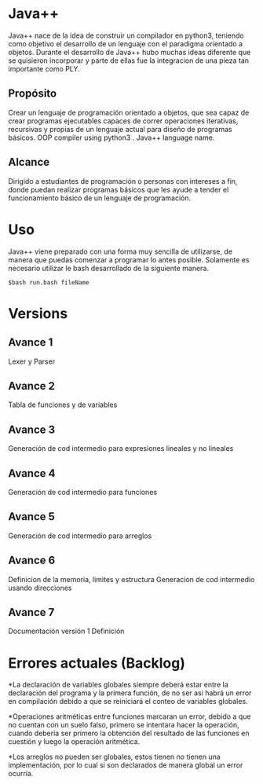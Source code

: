 # Java++
Java++ nace de la idea de construir un compilador en python3, teniendo como objetivo el desarrollo de un lenguaje con el paradigma orientado a objetos. Durante el desarrollo de Java++ hubo muchas ideas diferente que se quisieron incorporar y parte de ellas fue la integracion de una pieza tan importante como PLY.

## Propósito 
Crear un lenguaje de programación orientado a objetos, que sea capaz de crear programas ejecutables capaces de correr operaciones iterativas, recursivas y propias de un lenguaje actual para diseño de programas básicos. 
OOP compiler using python3 . Java++ language name.

## Alcance 
Dirigido a estudiantes de programación o personas con intereses a fin, donde puedan realizar programas básicos que les ayude a tender el funcionamiento básico de un lenguaje de programación. 

# Uso
Java++ viene preparado con una forma muy sencilla de utilizarse, de manera que puedas comenzar a programar lo antes posible. Solamente es necesario utilizar le bash desarrollado de la siguiente manera.

    $bash run.bash fileName

# Versions
## Avance 1
Lexer y Parser

## Avance 2
Tabla de funciones y de variables

## Avance 3
Generación de cod intermedio para expresiones lineales y no lineales

## Avance 4
Generación de cod intermedio para funciones

## Avance 5
Generación de cod intermedio para arreglos

## Avance 6
Definicion de la memoria, limites y estructura
Generacion de cod intermedio usando direcciones

## Avance 7
Documentación versión 1
Definición 

# Errores actuales (Backlog)
  *La declaración de variables globales siempre deberá estar entre la declaración del programa y la primera función, de no ser así habrá un error en compilación debido a que se reiniciará el conteo de variables globales.  

  *Operaciones aritméticas entre funciones marcaran un error, debido a que no cuentan con un suelo falso, primero se intentara hacer la operación, cuando debería ser primero la obtención del resultado de las funciones en cuestión y luego la operación aritmética.  

  *Los arreglos no pueden ser globales, estos tienen no tienen una implementación, por lo cual si son declarados de manera global un error ocurría.  